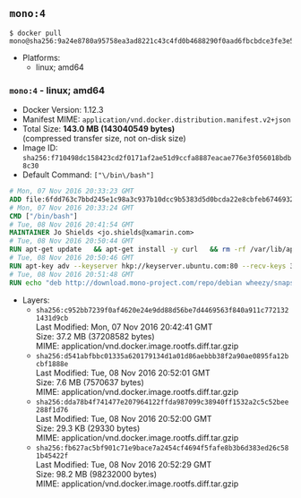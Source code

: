 ## `mono:4`

```console
$ docker pull mono@sha256:9a24e8780a95758ea3ad8221c43c4fd0b4688290f0aad6fbcbdce3fe3e539811
```

-	Platforms:
	-	linux; amd64

### `mono:4` - linux; amd64

-	Docker Version: 1.12.3
-	Manifest MIME: `application/vnd.docker.distribution.manifest.v2+json`
-	Total Size: **143.0 MB (143040549 bytes)**  
	(compressed transfer size, not on-disk size)
-	Image ID: `sha256:f710498dc158423cd2f0171af2ae51d9ccfa8887eacae776e3f056018bdb8c30`
-	Default Command: `["\/bin\/bash"]`

```dockerfile
# Mon, 07 Nov 2016 20:33:23 GMT
ADD file:6fdd763c7bbd245e1c98a3c937b10dcc9b5383d5d0bcda22e8cbfeb6746932da in / 
# Mon, 07 Nov 2016 20:33:24 GMT
CMD ["/bin/bash"]
# Tue, 08 Nov 2016 20:41:54 GMT
MAINTAINER Jo Shields <jo.shields@xamarin.com>
# Tue, 08 Nov 2016 20:50:44 GMT
RUN apt-get update   && apt-get install -y curl   && rm -rf /var/lib/apt/lists/*
# Tue, 08 Nov 2016 20:50:46 GMT
RUN apt-key adv --keyserver hkp://keyserver.ubuntu.com:80 --recv-keys 3FA7E0328081BFF6A14DA29AA6A19B38D3D831EF
# Tue, 08 Nov 2016 20:51:48 GMT
RUN echo "deb http://download.mono-project.com/repo/debian wheezy/snapshots/4.6.1.3 main" > /etc/apt/sources.list.d/mono-xamarin.list   && apt-get update   && apt-get install -y binutils mono-devel ca-certificates-mono fsharp mono-vbnc nuget referenceassemblies-pcl   && rm -rf /var/lib/apt/lists/* /tmp/*
```

-	Layers:
	-	`sha256:c952bb7239f0af4620e24e9dd88d56be7d4469563f840a911c7721321431d9cb`  
		Last Modified: Mon, 07 Nov 2016 20:42:41 GMT  
		Size: 37.2 MB (37208582 bytes)  
		MIME: application/vnd.docker.image.rootfs.diff.tar.gzip
	-	`sha256:d541abfbbc01335a620179134d1a01d86aebbb38f2a90ae0895fa12bcbf1888e`  
		Last Modified: Tue, 08 Nov 2016 20:52:01 GMT  
		Size: 7.6 MB (7570637 bytes)  
		MIME: application/vnd.docker.image.rootfs.diff.tar.gzip
	-	`sha256:dda78b4f741477e207964122ffda987099c38940ff1532a2c5c52bee288f1d76`  
		Last Modified: Tue, 08 Nov 2016 20:52:00 GMT  
		Size: 29.3 KB (29330 bytes)  
		MIME: application/vnd.docker.image.rootfs.diff.tar.gzip
	-	`sha256:fb627ac5bf901c71e9bace7a2454cf4694f5fafe8b3b6d383ed26c581b45422f`  
		Last Modified: Tue, 08 Nov 2016 20:52:29 GMT  
		Size: 98.2 MB (98232000 bytes)  
		MIME: application/vnd.docker.image.rootfs.diff.tar.gzip
